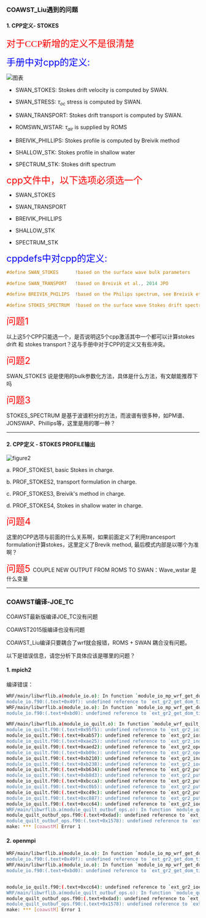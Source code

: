 ### COAWST_Liu遇到的问题


#### 1. CPP定义- STOKES

<font color=red size=5 face='黑体'>对于CCP新增的定义不是很清楚</font>

<font color=blue size=5>手册中对cpp的定义:</font>

![图表](https://note.youdao.com/yws/public/resource/7581d8ae6aefd5ae9cb6a2cf5250d5d6/xmlnote/AA094377EDD84ADCA3455028493A3BAC/21767)
- SWAN_STOKES: Stokes drift velocity is computed by SWAN.

- SWAN_STRESS: $\tau_{oc}$ stress is computed by SWAN.
- SWAN_TRANSPORT: Stokes drift transport is computed by SWAN.
- ROMSWN_WSTAR: $\tau_{air}$ is supplied by ROMS
- BREIVIK_PHILLIPS: Stokes profile is computed by Breivik method
- SHALLOW_STK: Stokes profile in shallow water
- SPECTRUM_STK: Stokes drift spectrum

<font color=red size=5>cpp文件中，以下选项必须选一个</font>

- SWAN_STOKES

- SWAN_TRANSPORT
- BREIVIK_PHILLIPS
- SHALLOW_STK
- SPECTRUM_STK

<font color=blue size=5>cppdefs中对cpp的定义:</font>
```c
#define SWAN_STOKES      !based on the surface wave bulk parameters

#define SWAN_TRANSPORT   !based on Breivik et al., 2014 JPO

#define BREIVIK_PHILIPS  !based on the Philips spectrum, see Breivik et al., 2016

#define STOKES_SPECTRUM  !based on the surface wave Stokes drift spectrum
```
<font color=red size=5>问题1 </font>

以上这5个CPP只能选一个，是否说明这5个cpp激活其中一个都可以计算stokes drift 和 stokes transport？这与手册中对于CPP的定义又有些冲突。

<font color=red size=5>问题2 </font>

SWAN_STOKES 说是使用的bulk参数化方法，具体是什么方法，有文献能推荐下吗

<font color=red size=5>问题3 </font>

STOKES_SPECTRUM 是基于波谱积分的方法，而波谱有很多种，如PM谱、JONSWAP、Phillips等，这里是用的哪一种？

---

#### 2. CPP定义 - STOKES PROFILE输出


![figure2](https://note.youdao.com/yws/public/resource/7581d8ae6aefd5ae9cb6a2cf5250d5d6/xmlnote/ACC4CA2E5B8E46EAB490439999695451/21770)

a. PROF_STOKES1, basic Stokes in charge.

b. PROF_STOKES2, transport formulation in charge.

c. PROF_STOKES3, Breivik's method in charge.

d. PROF_STOKES4, Stokes in shallow water in charge.

<font color=red size=5>问题4 </font>

这里的CPP选项与前面的什么关系啊，如果前面定义了利用trancesport formulation计算stokes，这里定义了Brevik method, 最后模式内部是以哪个为准啊？


<font color=red size=5>问题5 </font>
COUPLE NEW OUTPUT FROM ROMS TO SWAN：Wave_wstar 是什么变量

---

### COAWST编译-JOE_TC

COAWST最新版编译JOE_TC没有问题

COAWST2015版编译也没有问题

COAWST_Liu编译只要耦合了wrf就会报错，ROMS + SWAN 耦合没有问题。

以下是错误信息，请您分析下具体应该是哪里的问题？

#### 1. mpich2
编译错误：

```sh
WRF/main/libwrflib.a(module_io.o): In function `module_io_mp_wrf_get_dom_ti_real_arr_':
module_io.f90:(.text+0x49f): undefined reference to `ext_gr2_get_dom_ti_real_'
WRF/main/libwrflib.a(module_io.o): In function `module_io_mp_wrf_get_dom_ti_real_sca_':
module_io.f90:(.text+0xbd0): undefined reference to `ext_gr2_get_dom_ti_real_'

WRF/main/libwrflib.a(module_io_quilt.o): In function `module_wrf_quilt_mp_quilt_':
module_io_quilt.f90:(.text+0x95f5): undefined reference to `ext_gr2_ioinit_'
module_io_quilt.f90:(.text+0xab57): undefined reference to `ext_gr2_iosync_'
module_io_quilt.f90:(.text+0xae25): undefined reference to `ext_gr2_inquire_filename_'
module_io_quilt.f90:(.text+0xaed2): undefined reference to `ext_gr2_open_for_write_commit_'
module_io_quilt.f90:(.text+0xb09c): undefined reference to `ext_gr2_open_for_write_begin_'
module_io_quilt.f90:(.text+0xb210): undefined reference to `ext_gr2_inquire_filename_'
module_io_quilt.f90:(.text+0xb238): undefined reference to `ext_gr2_ioclose_'
module_io_quilt.f90:(.text+0xb634): undefined reference to `ext_gr2_put_var_ti_char_'
module_io_quilt.f90:(.text+0xb8d3): undefined reference to `ext_gr2_put_dom_ti_char_'
module_io_quilt.f90:(.text+0xbcca): undefined reference to `ext_gr2_put_dom_ti_integer_'
module_io_quilt.f90:(.text+0xc0b5): undefined reference to `ext_gr2_put_dom_td_integer_'
module_io_quilt.f90:(.text+0xc49c): undefined reference to `ext_gr2_put_dom_ti_real_'
module_io_quilt.f90:(.text+0xc887): undefined reference to `ext_gr2_put_dom_td_real_'
module_io_quilt.f90:(.text+0xcc64): undefined reference to `ext_gr2_ioexit_'
WRF/main/libwrflib.a(module_quilt_outbuf_ops.o): In function `module_quilt_outbuf_ops_mp_write_outbuf_':
module_quilt_outbuf_ops.f90:(.text+0xdad): undefined reference to `ext_gr2_write_field_'
module_quilt_outbuf_ops.f90:(.text+0x1578): undefined reference to `ext_gr2_write_field_'
make: *** [coawstM] Error 1

```
#### 2. openmpi
```sh
WRF/main/libwrflib.a(module_io.o): In function `module_io_mp_wrf_get_dom_ti_real_arr_':
module_io.f90:(.text+0x49f): undefined reference to `ext_gr2_get_dom_ti_real_'
WRF/main/libwrflib.a(module_io.o): In function `module_io_mp_wrf_get_dom_ti_real_sca_':
module_io.f90:(.text+0xbd0): undefined reference to `ext_gr2_get_dom_ti_real_'


module_io_quilt.f90:(.text+0xcc64): undefined reference to `ext_gr2_ioexit_'
WRF/main/libwrflib.a(module_quilt_outbuf_ops.o): In function `module_quilt_outbuf_ops_mp_write_outbuf_':
module_quilt_outbuf_ops.f90:(.text+0xdad): undefined reference to `ext_gr2_write_field_'
module_quilt_outbuf_ops.f90:(.text+0x1578): undefined reference to `ext_gr2_write_field_'
make: *** [coawstM] Error 1

```
